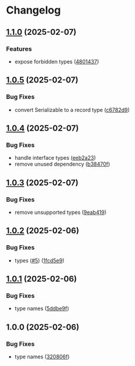 # Changelog

## [1.1.0](https://github.com/skyrpex/devalue-codec/compare/v1.0.5...v1.1.0) (2025-02-07)


### Features

* expose forbidden types ([4801437](https://github.com/skyrpex/devalue-codec/commit/480143728bbea0d7876a2113a37da82c7edfd392))

## [1.0.5](https://github.com/skyrpex/devalue-codec/compare/v1.0.4...v1.0.5) (2025-02-07)


### Bug Fixes

* convert Serializable to a record type ([c6782d9](https://github.com/skyrpex/devalue-codec/commit/c6782d952301be2b65bfcef33c5de55954d197df))

## [1.0.4](https://github.com/skyrpex/devalue-codec/compare/v1.0.3...v1.0.4) (2025-02-07)


### Bug Fixes

* handle interface types ([eeb2a23](https://github.com/skyrpex/devalue-codec/commit/eeb2a2394892a243449cb770e22b852e05e19ff6))
* remove unused dependency ([b38470f](https://github.com/skyrpex/devalue-codec/commit/b38470fbb6971681fc92441d0835c6c20003e797))

## [1.0.3](https://github.com/skyrpex/devalue-codec/compare/v1.0.2...v1.0.3) (2025-02-07)


### Bug Fixes

* remove unsupported types ([9eab419](https://github.com/skyrpex/devalue-codec/commit/9eab4198fd050253f950d4d0ab011a964e9c6cbb))

## [1.0.2](https://github.com/skyrpex/devalue-codec/compare/v1.0.1...v1.0.2) (2025-02-06)


### Bug Fixes

* types ([#5](https://github.com/skyrpex/devalue-codec/issues/5)) ([1fcd5e9](https://github.com/skyrpex/devalue-codec/commit/1fcd5e9c473e260805519cb9bd4a1a2fdf9d3182))

## [1.0.1](https://github.com/skyrpex/devalue-codec/compare/v1.0.0...v1.0.1) (2025-02-06)


### Bug Fixes

* type names ([5ddbe9f](https://github.com/skyrpex/devalue-codec/commit/5ddbe9f66144a1d5748eb450db7448ff803591c6))

## 1.0.0 (2025-02-06)


### Bug Fixes

* type names ([320806f](https://github.com/skyrpex/devalue-codec/commit/320806f13619b5ffa052ace9da81e636c7ac328b))

